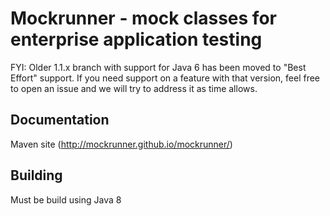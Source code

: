 Mockrunner - mock classes for enterprise application testing
============================================================

FYI: Older 1.1.x branch with support for Java 6 has been moved to "Best Effort" support. If you need support on a feature with that version, feel free to open an issue and we will try to address it as time allows.

Documentation
-------------
Maven site (http://mockrunner.github.io/mockrunner/)

Building
--------
Must be build using Java 8
